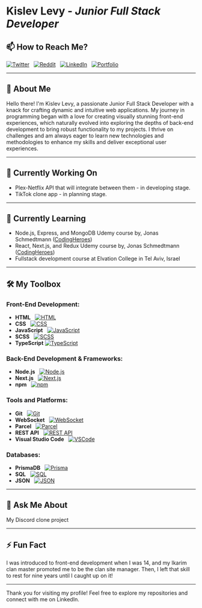 # Kislev Levy - _Junior Full Stack Developer_

## 📫 How to Reach Me?

[![Twitter](https://img.shields.io/badge/Twitter-_?logo=twitter&style=for-the-badge&labelColor=1973e8&logoColor=white&color=71797E)](https://x.com/KislevLevy) &nbsp;
[![Reddit](https://img.shields.io/badge/Reddit-_?logo=reddit&style=for-the-badge&labelColor=ff4501&logoColor=white&color=71797E)](https://www.reddit.com/user/kislev-levy/) &nbsp;
[![LinkedIn](https://img.shields.io/badge/LinkedIn-_?logo=linkedin&style=for-the-badge&labelColor=1973e8&logoColor=white&color=71797E)](https://www.linkedin.com/in/kislevlevy/) &nbsp;
[![Portfolio](https://img.shields.io/badge/Portfolio-_?logo=google-chrome&style=for-the-badge&labelColor=3880f0&logoColor=white&color=71797E)](https://www.kislev.me/)

---

## 🚀 About Me

Hello there! I'm Kislev Levy, a passionate Junior Full Stack Developer with a knack for crafting dynamic and intuitive web applications. My journey in programming began with a love for creating visually stunning front-end experiences, which naturally evolved into exploring the depths of back-end development to bring robust functionality to my projects. I thrive on challenges and am always eager to learn new technologies and methodologies to enhance my skills and deliver exceptional user experiences.

---

## 🔭 Currently Working On

- Plex-Netflix API that will integrate between them - in developing stage.
- TikTok clone app - in planning stage.

---

## 🌱 Currently Learning

- Node.js, Express, and MongoDB Udemy course by, Jonas Schmedtmann ([CodingHeroes](https://codingheroes.io/))
- React, Next.js, and Redux Udemy course by, Jonas Schmedtmann ([CodingHeroes](https://codingheroes.io/))
- Fullstack development course at Elvation College in Tel Aviv, Israel

---

## 🛠️ My Toolbox

### Front-End Development:

- **HTML** &nbsp; [![HTML](https://img.shields.io/badge/HTML-E34F26?logo=html5&logoColor=dd4b24&color=white)](#)
- **CSS** &nbsp; [![CSS](https://img.shields.io/badge/CSS-1572B6?logo=css3&logoColor=2d53e4&color=white)](#)
- **JavaScript** &nbsp; [![JavaScript](https://img.shields.io/badge/JavaScript-F7DF1E?logo=javascript&logoColor=f7e02a&color=white)](#)
- **SCSS** &nbsp; [![SCSS](https://img.shields.io/badge/SCSS-CC6699?logo=sass&logoColor=d06a9d&color=white)](#)
- **TypeScript** [![TypeScript](https://img.shields.io/badge/TypeScript-007ACC?logo=typescript&logoColor=397cc8&color=white)](#)

### Back-End Development & Frameworks:

- **Node.js** &nbsp; [![Node.js](https://img.shields.io/badge/Node.js-339933?logo=node.js&logoColor=68a063&color=white)](#)
- **Next.js** &nbsp; [![Next.js](https://img.shields.io/badge/Next.js-000000?logo=next.js&logoColor=black&color=white)](#)
- **npm** &nbsp; [![npm](https://img.shields.io/badge/npm-CB3837?logo=npm&logoColor=c53735&color=white)](#)

### Tools and Platforms:

- **Git** &nbsp; [![Git](https://img.shields.io/badge/Git-F05032?logo=git&logoColor=f1573a&color=white)](#)
- **WebSocket** &nbsp; [![WebSocket](https://img.shields.io/badge/WebSocket-000000?logo=Cloudflare&logoColor=yellow&color=white)](#)
- **Parcel** &nbsp; [![Parcel](https://img.shields.io/badge/Parcel-BD77FF?logo=dropbox&logoColor=c4946a&color=white)](#)
- **REST API** &nbsp; [![REST API](https://img.shields.io/badge/REST%20API-005571?logo=googlecloud&logoColor=blue&color=white)](#)
- **Visual Studio Code** &nbsp; [![VSCode](https://img.shields.io/badge/VS%20Code-0078d7?logo=visual-studio-code&logoColor=0062a4&color=white)](#)

### Databases:

- **PrismaDB** &nbsp; [![Prisma](https://img.shields.io/badge/Prisma-2D3748?logo=prisma&logoColor=black&color=white)](#)
- **SQL** &nbsp; [![SQL](https://img.shields.io/badge/SQL-4479A1?logo=mysql&logoColor=10638a&color=white)](#)
- **JSON** &nbsp; [![JSON](https://img.shields.io/badge/JSON-000000?logo=json&logoColor=black&color=white)](#)

---

## 💬 Ask Me About

My Discord clone project

---

## ⚡ Fun Fact

I was introduced to front-end development when I was 14, and my Ikarim clan master promoted me to be the clan site manager.
Then, I left that skill to rest for nine years until I caught up on it!

---

Thank you for visiting my profile! Feel free to explore my repositories and connect with me on LinkedIn.
